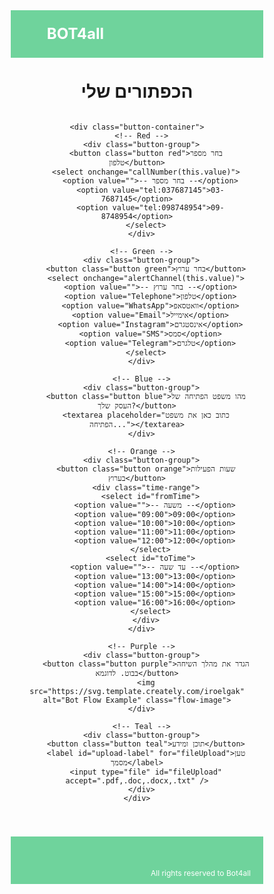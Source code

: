 <!DOCTYPE html>
<html lang="he">
<head>
  <meta charset="UTF-8" />
  <meta name="viewport" content="width=device-width, initial-scale=1.0"/>
  <title>כפתורים צבעוניים</title>
  <style>
    * {
      box-sizing: border-box;
    }

    body {
      font-family: Arial, sans-serif;
      direction: rtl;
      margin: 0;
      min-height: 100vh;
      display: flex;
      flex-direction: column;
    }

    .header-bar,
    .footer-bar {
      background-color: #6FD39C;
      height: 2cm;
      width: 100%;
      display: flex;
      align-items: center;
      position: relative;
      padding-right: 20px;
    }

    .footer-bar {
      justify-content: flex-start;
      padding-left: 20px;
    }

    .footer-text {
      font-size: 12px;
      color: white;
      position: absolute;
      right: 20px;
      bottom: 10px;
    }

    .logo {
      position: absolute;
      left: 57.8px;
      font-size: 24px;
      font-weight: bold;
      color: white;
      font-family: 'Segoe UI', Tahoma, Geneva, Verdana, sans-serif;
    }

    .main-content {
      flex: 1;
      display: flex;
      flex-direction: column;
      align-items: center;
      text-align: center;
      padding: 1cm 20px 40px;
    }

    h1 {
      margin-top: 0;
    }

    .button-container {
      display: flex;
      flex-wrap: wrap;
      justify-content: center;
      gap: 20px;
      align-items: flex-start;
      margin-top: 30px;
    }

    .button-group {
      display: flex;
      flex-direction: column;
      align-items: center;
      gap: 10px;
      position: relative;
      width: 220px;
    }

    .button {
      width: 100%;
      padding: 15px 0;
      border: none;
      border-radius: 8px;
      font-size: 16px;
      color: white;
      cursor: pointer;
      transition: transform 0.2s;
    }

    .button:hover {
      transform: scale(1.05);
    }

    .red { background-color: #e74c3c; }
    .green { background-color: #2ecc71; }
    .blue { background-color: #3498db; }
    .orange { background-color: #e67e22; }
    .purple { background-color: #9b59b6; }
    .teal { background-color: #1abc9c; }

    select, textarea {
      font-size: 16px;
      padding: 10px;
      border-radius: 6px;
      width: 100%;
    }

    textarea {
      height: 80px;
      resize: none;
    }

    .time-range {
      display: flex;
      flex-direction: column;
      gap: 5px;
      width: 100%;
    }

    img.flow-image {
      width: 100%;
      max-width: 100%;
      border: 1px solid #ccc;
      border-radius: 10px;
    }

    #upload-label {
      background-color: #34495e;
      color: white;
      padding: 10px 20px;
      border-radius: 6px;
      cursor: pointer;
      font-size: 14px;
      width: 100%;
      display: inline-block;
      box-sizing: border-box;
    }

    input[type="file"] {
      display: none;
    }

    @media (max-width: 600px) {
      .button-container {
        flex-direction: column;
        align-items: center;
      }

      .button-group {
        width: 90vw;
      }

      .button, select, textarea, #upload-label {
        width: 100%;
      }

      img.flow-image {
        width: 100%;
      }
    }
  </style>
</head>
<body>

  <!-- Header -->
  <div class="header-bar">
    <div class="logo">BOT4all</div>
  </div>

  <!-- Main Content -->
  <div class="main-content">
    <h1>הכפתורים שלי</h1>

    <div class="button-container">
      <!-- Red -->
      <div class="button-group">
        <button class="button red">בחר מספר טלפון</button>
        <select onchange="callNumber(this.value)">
          <option value="">-- בחר מספר --</option>
          <option value="tel:037687145">03-7687145</option>
          <option value="tel:098748954">09-8748954</option>
        </select>
      </div>

      <!-- Green -->
      <div class="button-group">
        <button class="button green">בחר ערוץ</button>
        <select onchange="alertChannel(this.value)">
          <option value="">-- בחר ערוץ --</option>
          <option value="Telephone">טלפון</option>
          <option value="WhatsApp">וואטסאפ</option>
          <option value="Email">אימייל</option>
          <option value="Instagram">אינסטגרם</option>
          <option value="SMS">סמס</option>
          <option value="Telegram">טלגרם</option>
        </select>
      </div>

      <!-- Blue -->
      <div class="button-group">
        <button class="button blue">מהו משפט הפתיחה של העסק שלך?</button>
        <textarea placeholder="כתוב כאן את משפט הפתיחה..."></textarea>
      </div>

      <!-- Orange -->
      <div class="button-group">
        <button class="button orange">שעות הפעילות בערוץ</button>
        <div class="time-range">
          <select id="fromTime">
            <option value="">-- משעה --</option>
            <option value="09:00">09:00</option>
            <option value="10:00">10:00</option>
            <option value="11:00">11:00</option>
            <option value="12:00">12:00</option>
          </select>
          <select id="toTime">
            <option value="">-- עד שעה --</option>
            <option value="13:00">13:00</option>
            <option value="14:00">14:00</option>
            <option value="15:00">15:00</option>
            <option value="16:00">16:00</option>
          </select>
        </div>
      </div>

      <!-- Purple -->
      <div class="button-group">
        <button class="button purple">הגדר את מהלך השיחה בבוט. לדוגמא</button>
        <img src="https://svg.template.creately.com/iroelgak" alt="Bot Flow Example" class="flow-image">
      </div>

      <!-- Teal -->
      <div class="button-group">
        <button class="button teal">תוכן ומידע</button>
        <label id="upload-label" for="fileUpload">טען מסמך</label>
        <input type="file" id="fileUpload" accept=".pdf,.doc,.docx,.txt" />
      </div>
    </div>
  </div>

  <!-- Footer -->
  <div class="footer-bar">
    <div class="footer-text">All rights reserved to Bot4all</div>
  </div>

  <!-- Script -->
  <script>
    function callNumber(number) {
      if (number) {
        window.location.href = number;
      }
    }

    function alertChannel(channel) {
      if (channel) {
        alert("בחרת בערוץ: " + channel);
      }
    }

    document.getElementById("fileUpload").addEventListener("change", function () {
      if (this.files.length > 0) {
        alert("הקובץ נטען: " + this.files[0].name);
      }
    });
  </script>
</body>
</html>

